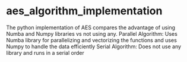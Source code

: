 # aes_algorithm_implementation
The python implementation of AES compares the advantage of using Numba and Numpy libraries vs not using any.
Parallel Algorithm: Uses Numba library for parallelizing and vectorizing the functions and uses Numpy to handle the data efficiently
Serial   Algorithm: Does not use any library and runs in a serial order
